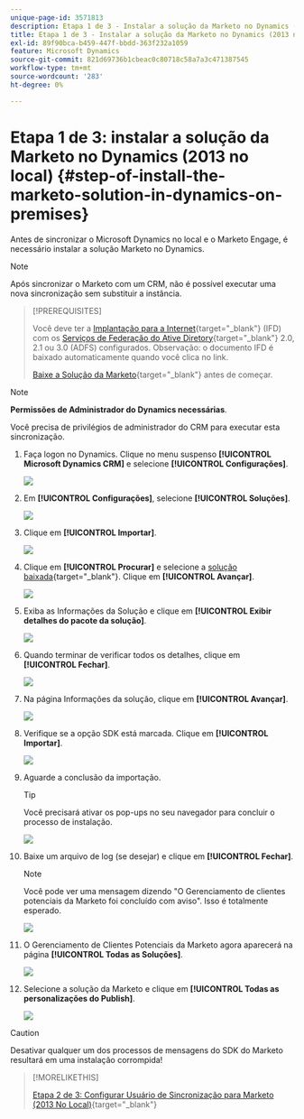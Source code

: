 ```yaml
---
unique-page-id: 3571813
description: Etapa 1 de 3 - Instalar a solução da Marketo no Dynamics (2013 no local) - Documentação da Marketo - Documentação do produto
title: Etapa 1 de 3 - Instalar a solução da Marketo no Dynamics (2013 no local)
exl-id: 89f90bca-b459-447f-bbdd-363f232a1059
feature: Microsoft Dynamics
source-git-commit: 821d69736b1cbeac0c80718c58a7a3c471387545
workflow-type: tm+mt
source-wordcount: '283'
ht-degree: 0%

---
```


# Etapa 1 de 3: instalar a solução da Marketo no Dynamics (2013 no local) {#step-of-install-the-marketo-solution-in-dynamics-on-premises}

Antes de sincronizar o Microsoft Dynamics no local e o Marketo Engage, é necessário instalar a solução Marketo no Dynamics.

>[!NOTE]
>
>Após sincronizar o Marketo com um CRM, não é possível executar uma nova sincronização sem substituir a instância.

>[!PREREQUISITES]
>
>Você deve ter a [Implantação para a Internet](https://www.microsoft.com/en-us/download/confirmation.aspx?id=41701){target="_blank"} (IFD) com os [Serviços de Federação do Ative Diretory](https://msdn.microsoft.com/en-us/library/bb897402.aspx){target="_blank"} 2.0, 2.1 ou 3.0 (ADFS) configurados. Observação: o documento IFD é baixado automaticamente quando você clica no link.
>
>[Baixe a Solução da Marketo](/help/marketo/product-docs/crm-sync/microsoft-dynamics-sync/sync-setup/download-the-marketo-lead-management-solution.md){target="_blank"} antes de começar.

>[!NOTE]
>
>**Permissões de Administrador do Dynamics necessárias**.
>
>Você precisa de privilégios de administrador do CRM para executar esta sincronização.

1. Faça logon no Dynamics. Clique no menu suspenso **[!UICONTROL Microsoft Dynamics CRM]** e selecione **[!UICONTROL Configurações]**.

   ![](assets/image2014-12-11-10-3a39-3a41.png)

1. Em **[!UICONTROL Configurações]**, selecione **[!UICONTROL Soluções]**.

   ![](assets/image2014-12-11-10-3a39-3a51.png)

1. Clique em **[!UICONTROL Importar]**.

   ![](assets/image2015-3-26-9-3a52-3a10.png)

1. Clique em **[!UICONTROL Procurar]** e selecione a [solução baixada](/help/marketo/product-docs/crm-sync/microsoft-dynamics-sync/sync-setup/download-the-marketo-lead-management-solution.md){target="_blank"}. Clique em **[!UICONTROL Avançar]**.

   ![](assets/image2015-3-26-9-3a54-3a1.png)

1. Exiba as Informações da Solução e clique em **[!UICONTROL Exibir detalhes do pacote da solução]**.

   ![](assets/image2015-11-18-11-3a12-3a8.png)

1. Quando terminar de verificar todos os detalhes, clique em **[!UICONTROL Fechar]**.

   ![](assets/image2015-10-9-14-3a57-3a3.png)

1. Na página Informações da solução, clique em **[!UICONTROL Avançar]**.

   ![](assets/image2015-3-26-9-3a55-3a17.png)

1. Verifique se a opção SDK está marcada. Clique em **[!UICONTROL Importar]**.

   ![](assets/image2015-3-26-10-3a3-3a11.png)

1. Aguarde a conclusão da importação.

   >[!TIP]
   >
   >Você precisará ativar os pop-ups no seu navegador para concluir o processo de instalação.

   ![](assets/image2014-12-11-10-3a41-3a5.png)

1. Baixe um arquivo de log (se desejar) e clique em **[!UICONTROL Fechar]**.

   >[!NOTE]
   >
   >Você pode ver uma mensagem dizendo &quot;O Gerenciamento de clientes potenciais da Marketo foi concluído com aviso&quot;. Isso é totalmente esperado.

   ![](assets/image2014-12-11-10-3a41-3a14.png)

1. O Gerenciamento de Clientes Potenciais da Marketo agora aparecerá na página **[!UICONTROL Todas as Soluções]**.

   ![](assets/image2015-3-26-10-3a1-3a21.png)

1. Selecione a solução da Marketo e clique em **[!UICONTROL Todas as personalizações do Publish]**.

   ![](assets/image2014-12-11-10-3a41-3a32.png)

>[!CAUTION]
>
>Desativar qualquer um dos processos de mensagens do SDK do Marketo resultará em uma instalação corrompida!

>[!MORELIKETHIS]
>
>[Etapa 2 de 3: Configurar Usuário de Sincronização para Marketo (2013 No Local)](/help/marketo/product-docs/crm-sync/microsoft-dynamics-sync/sync-setup/connecting-to-legacy-versions/step-2-of-3-configure-2013.md){target="_blank"}
